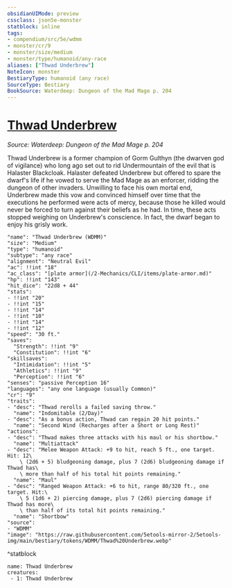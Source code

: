 ```yaml
---
obsidianUIMode: preview
cssclass: json5e-monster
statblock: inline
tags:
- compendium/src/5e/wdmm
- monster/cr/9
- monster/size/medium
- monster/type/humanoid/any-race
aliases: ["Thwad Underbrew"]
NoteIcon: monster
BestiaryType: humanoid (any race)
SourceType: Bestiary
BookSource: Waterdeep: Dungeon of the Mad Mage p. 204
---
```

# [Thwad Underbrew](2-Mechanics\CLI\bestiary\npc/thwad-underbrew-wdmm.md)
*Source: Waterdeep: Dungeon of the Mad Mage p. 204*  

Thwad Underbrew is a former champion of Gorm Gulthyn (the dwarven god of vigilance) who long ago set out to rid Undermountain of the evil that is Halaster Blackcloak. Halaster defeated Underbrew but offered to spare the dwarf's life if he vowed to serve the Mad Mage as an enforcer, ridding the dungeon of other invaders. Unwilling to face his own mortal end, Underbrew made this vow and convinced himself over time that the executions he performed were acts of mercy, because those he killed would never be forced to turn against their beliefs as he had. In time, these acts stopped weighing on Underbrew's conscience. In fact, the dwarf began to enjoy his grisly work.

```statblock
"name": "Thwad Underbrew (WDMM)"
"size": "Medium"
"type": "humanoid"
"subtype": "any race"
"alignment": "Neutral Evil"
"ac": !!int "18"
"ac_class": "[plate armor](/2-Mechanics/CLI/items/plate-armor.md)"
"hp": !!int "143"
"hit_dice": "22d8 + 44"
"stats":
- !!int "20"
- !!int "15"
- !!int "14"
- !!int "10"
- !!int "14"
- !!int "12"
"speed": "30 ft."
"saves":
  "Strength": !!int "9"
  "Constitution": !!int "6"
"skillsaves":
  "Intimidation": !!int "5"
  "Athletics": !!int "9"
  "Perception": !!int "6"
"senses": "passive Perception 16"
"languages": "any one language (usually Common)"
"cr": "9"
"traits":
- "desc": "Thwad rerolls a failed saving throw."
  "name": "Indomitable (2/Day)"
- "desc": "As a bonus action, Thwad can regain 20 hit points."
  "name": "Second Wind (Recharges after a Short or Long Rest)"
"actions":
- "desc": "Thwad makes three attacks with his maul or his shortbow."
  "name": "Multiattack"
- "desc": "Melee Weapon Attack: +9 to hit, reach 5 ft., one target. Hit: 12\
    \ (2d6 + 5) bludgeoning damage, plus 7 (2d6) bludgeoning damage if Thwad has\
    \ more than half of his total hit points remaining."
  "name": "Maul"
- "desc": "Ranged Weapon Attack: +6 to hit, range 80/320 ft., one target. Hit:\
    \ 5 (1d6 + 2) piercing damage, plus 7 (2d6) piercing damage if Thwad has more\
    \ than half of its total hit points remaining."
  "name": "Shortbow"
"source":
- "WDMM"
"image": "https://raw.githubusercontent.com/5etools-mirror-2/5etools-img/main/bestiary/tokens/WDMM/Thwad%20Underbrew.webp"
```
^statblock

```encounter-table
name: Thwad Underbrew
creatures:
 - 1: Thwad Underbrew
```
